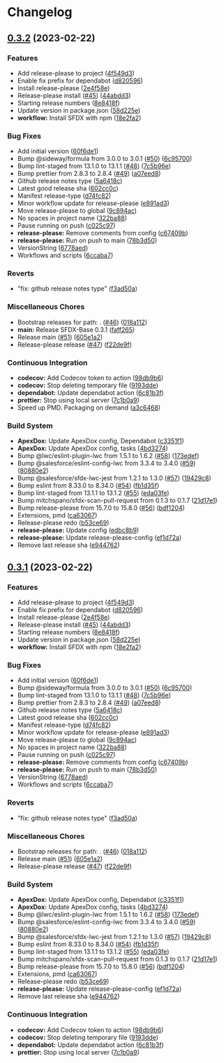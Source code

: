# Changelog

## [0.3.2](https://github.com/dschach/BaseSFDXProject/compare/v0.3.1...v0.3.2) (2023-02-22)


### Features

* Add release-please to project ([4f549d3](https://github.com/dschach/BaseSFDXProject/commit/4f549d30160b05407caa3ea7a21f1a8ce21643be))
* Enable fix prefix for dependabot ([d820596](https://github.com/dschach/BaseSFDXProject/commit/d820596ce060fa3faa2be4fd98c27223d24cf24a))
* Install release-please ([2e4f58e](https://github.com/dschach/BaseSFDXProject/commit/2e4f58e826dbb6a06d28ed3e7e4ab9c0c62f460e))
* Release-please install ([#45](https://github.com/dschach/BaseSFDXProject/issues/45)) ([44abdd3](https://github.com/dschach/BaseSFDXProject/commit/44abdd3f300d9c4bb31414607b17f2a8f34e76d6))
* Starting release numbers ([8e8418f](https://github.com/dschach/BaseSFDXProject/commit/8e8418f14b8c8da2c68c1d07f6876f8d9ed8a2ad))
* Update version in package.json ([58d225e](https://github.com/dschach/BaseSFDXProject/commit/58d225e63b8bc2f5c0f21537cb77162761e1be9f))
* **workflow:** Install SFDX with npm ([18e2fa2](https://github.com/dschach/BaseSFDXProject/commit/18e2fa21aab07ad90daf5ffb285ea06fd945d470))


### Bug Fixes

* Add initial version ([60f6de1](https://github.com/dschach/BaseSFDXProject/commit/60f6de10a405741b9d35640769ea61138a437bd5))
* Bump @sideway/formula from 3.0.0 to 3.0.1 ([#50](https://github.com/dschach/BaseSFDXProject/issues/50)) ([6c95700](https://github.com/dschach/BaseSFDXProject/commit/6c95700dfd67d05d1bc3f79e5efc058ec8717450))
* Bump lint-staged from 13.1.0 to 13.1.1 ([#48](https://github.com/dschach/BaseSFDXProject/issues/48)) ([7c5b96e](https://github.com/dschach/BaseSFDXProject/commit/7c5b96e1e41e7156c66dd19b213957ccd8f282c7))
* Bump prettier from 2.8.3 to 2.8.4 ([#49](https://github.com/dschach/BaseSFDXProject/issues/49)) ([a07eed8](https://github.com/dschach/BaseSFDXProject/commit/a07eed83056e038561a02f8ed127dc954e9bb450))
* Github release notes type ([5a6418c](https://github.com/dschach/BaseSFDXProject/commit/5a6418cf90a618558667da42628eb9bdac753d0b))
* Latest good release sha ([602cc0c](https://github.com/dschach/BaseSFDXProject/commit/602cc0cd8905ccbefd3d83c31c4f9d3b59169cb2))
* Manifest release-type ([d74fc82](https://github.com/dschach/BaseSFDXProject/commit/d74fc825019afce5b60dc5c70dc8a43867fa0934))
* Minor workflow update for release-please ([e891ad3](https://github.com/dschach/BaseSFDXProject/commit/e891ad3b14b423c7b78f13ecbd721279beac9bc7))
* Move release-please to global ([9c894ac](https://github.com/dschach/BaseSFDXProject/commit/9c894accc5e087c2a7b531cf9b79ea491fecaa5a))
* No spaces in project name ([322ba88](https://github.com/dschach/BaseSFDXProject/commit/322ba888c37239657c6f9480bb48fc54992391e1))
* Pause running on push ([c025c97](https://github.com/dschach/BaseSFDXProject/commit/c025c97671f42ef74fbc17b3b5557b065857ca19))
* **release-please:** Remove comments from config ([c67409b](https://github.com/dschach/BaseSFDXProject/commit/c67409b0aaa80cc143f46d3e7ea14e61a17fcf1c))
* **release-please:** Run on push to main ([78b3d50](https://github.com/dschach/BaseSFDXProject/commit/78b3d50b547ac148cf6f4aa188e52aaab967ed01))
* VersionString ([6778aed](https://github.com/dschach/BaseSFDXProject/commit/6778aeda6e260b6c9270cf2af2fef914652a02be))
* Workflows and scripts ([6ccaba7](https://github.com/dschach/BaseSFDXProject/commit/6ccaba7be6d320a61b6b47e16f105324bf59abd5))


### Reverts

* "fix: github release notes type" ([f3ad50a](https://github.com/dschach/BaseSFDXProject/commit/f3ad50a20e5f35c6b694f36fc39b5fbabc83b1a1))


### Miscellaneous Chores

* Bootstrap releases for path: . ([#46](https://github.com/dschach/BaseSFDXProject/issues/46)) ([018a112](https://github.com/dschach/BaseSFDXProject/commit/018a1127ca53fe1cf15443407599801b09fd2329))
* **main:** Release SFDX-Base 0.3.1 ([faff265](https://github.com/dschach/BaseSFDXProject/commit/faff2656a5550058f7305db58855353ff8831157))
* Release main ([#51](https://github.com/dschach/BaseSFDXProject/issues/51)) ([605e1a2](https://github.com/dschach/BaseSFDXProject/commit/605e1a23a047d9687b778c6085e9440c8e88e9d1))
* Release-please release ([#47](https://github.com/dschach/BaseSFDXProject/issues/47)) ([f22de9f](https://github.com/dschach/BaseSFDXProject/commit/f22de9f320eee966332fac4be15d386524db85d4))


### Continuous Integration

* **codecov:** Add Codecov token to action ([98db9b6](https://github.com/dschach/BaseSFDXProject/commit/98db9b67d880c7d49fe54429ec7a495e0200bd36))
* **codecov:** Stop deleting temporary file ([9193dde](https://github.com/dschach/BaseSFDXProject/commit/9193ddea07a8480c6bf5f246136b01129d6d0445))
* **dependabot:** Update dependabot action ([6c81b3f](https://github.com/dschach/BaseSFDXProject/commit/6c81b3fcaa860770da8cd256e92b057fb7d736e7))
* **prettier:** Stop using local server ([7c1b0a9](https://github.com/dschach/BaseSFDXProject/commit/7c1b0a9b5af6bbff375f59263e118316281b9be7))
* Speed up PMD. Packaging on demand ([a3c6468](https://github.com/dschach/BaseSFDXProject/commit/a3c6468a789018032f662ae032b9b82705ac687a))


### Build System

* **ApexDox:** Update ApexDox config, Dependabot ([c3351f1](https://github.com/dschach/BaseSFDXProject/commit/c3351f1c04fea96e12a2e81d559f3e67c5497398))
* **ApexDox:** Update ApexDox config, tasks ([4bd3274](https://github.com/dschach/BaseSFDXProject/commit/4bd32749d00c1d95c2930c51795ec6869bfc4fc5))
* Bump @lwc/eslint-plugin-lwc from 1.5.1 to 1.6.2 ([#58](https://github.com/dschach/BaseSFDXProject/issues/58)) ([173edef](https://github.com/dschach/BaseSFDXProject/commit/173edef0b1535582a713b6a3de362112bb9048f8))
* Bump @salesforce/eslint-config-lwc from 3.3.4 to 3.4.0 ([#59](https://github.com/dschach/BaseSFDXProject/issues/59)) ([80880e2](https://github.com/dschach/BaseSFDXProject/commit/80880e2775caad372d2fde558e6947a1db8ca3ce))
* Bump @salesforce/sfdx-lwc-jest from 1.2.1 to 1.3.0 ([#57](https://github.com/dschach/BaseSFDXProject/issues/57)) ([19429c8](https://github.com/dschach/BaseSFDXProject/commit/19429c8261e13984b935490192eb18014aec5073))
* Bump eslint from 8.33.0 to 8.34.0 ([#54](https://github.com/dschach/BaseSFDXProject/issues/54)) ([fb1d35f](https://github.com/dschach/BaseSFDXProject/commit/fb1d35f7565a55a710831b6a20d6de8a0b9e55f1))
* Bump lint-staged from 13.1.1 to 13.1.2 ([#55](https://github.com/dschach/BaseSFDXProject/issues/55)) ([eda03fe](https://github.com/dschach/BaseSFDXProject/commit/eda03fe6db2b0704d5dbad208b9e4a4a4a84348e))
* Bump mitchspano/sfdx-scan-pull-request from 0.1.3 to 0.1.7 ([21d17e1](https://github.com/dschach/BaseSFDXProject/commit/21d17e11e90ff95008fa2b1c3293ed19995c0990))
* Bump release-please from 15.7.0 to 15.8.0 ([#56](https://github.com/dschach/BaseSFDXProject/issues/56)) ([bdf1204](https://github.com/dschach/BaseSFDXProject/commit/bdf120454ce58c053dd232badd4b98bdf0a862a7))
* Extensions, pmd ([ca63067](https://github.com/dschach/BaseSFDXProject/commit/ca63067061486b103be19d61c4d2f0a1b88761d5))
* Release-please redo ([b53ce69](https://github.com/dschach/BaseSFDXProject/commit/b53ce6924168353a577d5db97eec06f1d5d0279d))
* **release-please:** Update config ([edbc8b9](https://github.com/dschach/BaseSFDXProject/commit/edbc8b9db4ac66790ce3e7205f0d3b406b7692dd))
* **release-please:** Update release-please-config ([ef1d72a](https://github.com/dschach/BaseSFDXProject/commit/ef1d72adbbe38ec9b7bb585bad3957fb27106b1b))
* Remove last release sha ([e944762](https://github.com/dschach/BaseSFDXProject/commit/e94476290d1fcd92a43dea89bbf3cc5b2008e413))

## [0.3.1](https://github.com/dschach/BaseSFDXProject/compare/SFDX-Base-v0.3.0...SFDX-Base-v0.3.1) (2023-02-22)


### Features

* Add release-please to project ([4f549d3](https://github.com/dschach/BaseSFDXProject/commit/4f549d30160b05407caa3ea7a21f1a8ce21643be))
* Enable fix prefix for dependabot ([d820596](https://github.com/dschach/BaseSFDXProject/commit/d820596ce060fa3faa2be4fd98c27223d24cf24a))
* Install release-please ([2e4f58e](https://github.com/dschach/BaseSFDXProject/commit/2e4f58e826dbb6a06d28ed3e7e4ab9c0c62f460e))
* Release-please install ([#45](https://github.com/dschach/BaseSFDXProject/issues/45)) ([44abdd3](https://github.com/dschach/BaseSFDXProject/commit/44abdd3f300d9c4bb31414607b17f2a8f34e76d6))
* Starting release numbers ([8e8418f](https://github.com/dschach/BaseSFDXProject/commit/8e8418f14b8c8da2c68c1d07f6876f8d9ed8a2ad))
* Update version in package.json ([58d225e](https://github.com/dschach/BaseSFDXProject/commit/58d225e63b8bc2f5c0f21537cb77162761e1be9f))
* **workflow:** Install SFDX with npm ([18e2fa2](https://github.com/dschach/BaseSFDXProject/commit/18e2fa21aab07ad90daf5ffb285ea06fd945d470))


### Bug Fixes

* Add initial version ([60f6de1](https://github.com/dschach/BaseSFDXProject/commit/60f6de10a405741b9d35640769ea61138a437bd5))
* Bump @sideway/formula from 3.0.0 to 3.0.1 ([#50](https://github.com/dschach/BaseSFDXProject/issues/50)) ([6c95700](https://github.com/dschach/BaseSFDXProject/commit/6c95700dfd67d05d1bc3f79e5efc058ec8717450))
* Bump lint-staged from 13.1.0 to 13.1.1 ([#48](https://github.com/dschach/BaseSFDXProject/issues/48)) ([7c5b96e](https://github.com/dschach/BaseSFDXProject/commit/7c5b96e1e41e7156c66dd19b213957ccd8f282c7))
* Bump prettier from 2.8.3 to 2.8.4 ([#49](https://github.com/dschach/BaseSFDXProject/issues/49)) ([a07eed8](https://github.com/dschach/BaseSFDXProject/commit/a07eed83056e038561a02f8ed127dc954e9bb450))
* Github release notes type ([5a6418c](https://github.com/dschach/BaseSFDXProject/commit/5a6418cf90a618558667da42628eb9bdac753d0b))
* Latest good release sha ([602cc0c](https://github.com/dschach/BaseSFDXProject/commit/602cc0cd8905ccbefd3d83c31c4f9d3b59169cb2))
* Manifest release-type ([d74fc82](https://github.com/dschach/BaseSFDXProject/commit/d74fc825019afce5b60dc5c70dc8a43867fa0934))
* Minor workflow update for release-please ([e891ad3](https://github.com/dschach/BaseSFDXProject/commit/e891ad3b14b423c7b78f13ecbd721279beac9bc7))
* Move release-please to global ([9c894ac](https://github.com/dschach/BaseSFDXProject/commit/9c894accc5e087c2a7b531cf9b79ea491fecaa5a))
* No spaces in project name ([322ba88](https://github.com/dschach/BaseSFDXProject/commit/322ba888c37239657c6f9480bb48fc54992391e1))
* Pause running on push ([c025c97](https://github.com/dschach/BaseSFDXProject/commit/c025c97671f42ef74fbc17b3b5557b065857ca19))
* **release-please:** Remove comments from config ([c67409b](https://github.com/dschach/BaseSFDXProject/commit/c67409b0aaa80cc143f46d3e7ea14e61a17fcf1c))
* **release-please:** Run on push to main ([78b3d50](https://github.com/dschach/BaseSFDXProject/commit/78b3d50b547ac148cf6f4aa188e52aaab967ed01))
* VersionString ([6778aed](https://github.com/dschach/BaseSFDXProject/commit/6778aeda6e260b6c9270cf2af2fef914652a02be))
* Workflows and scripts ([6ccaba7](https://github.com/dschach/BaseSFDXProject/commit/6ccaba7be6d320a61b6b47e16f105324bf59abd5))


### Reverts

* "fix: github release notes type" ([f3ad50a](https://github.com/dschach/BaseSFDXProject/commit/f3ad50a20e5f35c6b694f36fc39b5fbabc83b1a1))


### Miscellaneous Chores

* Bootstrap releases for path: . ([#46](https://github.com/dschach/BaseSFDXProject/issues/46)) ([018a112](https://github.com/dschach/BaseSFDXProject/commit/018a1127ca53fe1cf15443407599801b09fd2329))
* Release main ([#51](https://github.com/dschach/BaseSFDXProject/issues/51)) ([605e1a2](https://github.com/dschach/BaseSFDXProject/commit/605e1a23a047d9687b778c6085e9440c8e88e9d1))
* Release-please release ([#47](https://github.com/dschach/BaseSFDXProject/issues/47)) ([f22de9f](https://github.com/dschach/BaseSFDXProject/commit/f22de9f320eee966332fac4be15d386524db85d4))


### Build System

* **ApexDox:** Update ApexDox config, Dependabot ([c3351f1](https://github.com/dschach/BaseSFDXProject/commit/c3351f1c04fea96e12a2e81d559f3e67c5497398))
* **ApexDox:** Update ApexDox config, tasks ([4bd3274](https://github.com/dschach/BaseSFDXProject/commit/4bd32749d00c1d95c2930c51795ec6869bfc4fc5))
* Bump @lwc/eslint-plugin-lwc from 1.5.1 to 1.6.2 ([#58](https://github.com/dschach/BaseSFDXProject/issues/58)) ([173edef](https://github.com/dschach/BaseSFDXProject/commit/173edef0b1535582a713b6a3de362112bb9048f8))
* Bump @salesforce/eslint-config-lwc from 3.3.4 to 3.4.0 ([#59](https://github.com/dschach/BaseSFDXProject/issues/59)) ([80880e2](https://github.com/dschach/BaseSFDXProject/commit/80880e2775caad372d2fde558e6947a1db8ca3ce))
* Bump @salesforce/sfdx-lwc-jest from 1.2.1 to 1.3.0 ([#57](https://github.com/dschach/BaseSFDXProject/issues/57)) ([19429c8](https://github.com/dschach/BaseSFDXProject/commit/19429c8261e13984b935490192eb18014aec5073))
* Bump eslint from 8.33.0 to 8.34.0 ([#54](https://github.com/dschach/BaseSFDXProject/issues/54)) ([fb1d35f](https://github.com/dschach/BaseSFDXProject/commit/fb1d35f7565a55a710831b6a20d6de8a0b9e55f1))
* Bump lint-staged from 13.1.1 to 13.1.2 ([#55](https://github.com/dschach/BaseSFDXProject/issues/55)) ([eda03fe](https://github.com/dschach/BaseSFDXProject/commit/eda03fe6db2b0704d5dbad208b9e4a4a4a84348e))
* Bump mitchspano/sfdx-scan-pull-request from 0.1.3 to 0.1.7 ([21d17e1](https://github.com/dschach/BaseSFDXProject/commit/21d17e11e90ff95008fa2b1c3293ed19995c0990))
* Bump release-please from 15.7.0 to 15.8.0 ([#56](https://github.com/dschach/BaseSFDXProject/issues/56)) ([bdf1204](https://github.com/dschach/BaseSFDXProject/commit/bdf120454ce58c053dd232badd4b98bdf0a862a7))
* Extensions, pmd ([ca63067](https://github.com/dschach/BaseSFDXProject/commit/ca63067061486b103be19d61c4d2f0a1b88761d5))
* Release-please redo ([b53ce69](https://github.com/dschach/BaseSFDXProject/commit/b53ce6924168353a577d5db97eec06f1d5d0279d))
* **release-please:** Update release-please-config ([ef1d72a](https://github.com/dschach/BaseSFDXProject/commit/ef1d72adbbe38ec9b7bb585bad3957fb27106b1b))
* Remove last release sha ([e944762](https://github.com/dschach/BaseSFDXProject/commit/e94476290d1fcd92a43dea89bbf3cc5b2008e413))


### Continuous Integration

* **codecov:** Add Codecov token to action ([98db9b6](https://github.com/dschach/BaseSFDXProject/commit/98db9b67d880c7d49fe54429ec7a495e0200bd36))
* **codecov:** Stop deleting temporary file ([9193dde](https://github.com/dschach/BaseSFDXProject/commit/9193ddea07a8480c6bf5f246136b01129d6d0445))
* **dependabot:** Update dependabot action ([6c81b3f](https://github.com/dschach/BaseSFDXProject/commit/6c81b3fcaa860770da8cd256e92b057fb7d736e7))
* **prettier:** Stop using local server ([7c1b0a9](https://github.com/dschach/BaseSFDXProject/commit/7c1b0a9b5af6bbff375f59263e118316281b9be7))
